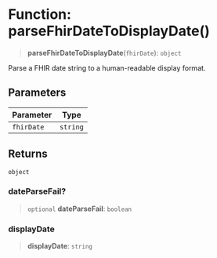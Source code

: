 # Function: parseFhirDateToDisplayDate()

> **parseFhirDateToDisplayDate**(`fhirDate`): `object`

Parse a FHIR date string to a human-readable display format.

## Parameters

| Parameter | Type |
| ------ | ------ |
| `fhirDate` | `string` |

## Returns

`object`

### dateParseFail?

> `optional` **dateParseFail**: `boolean`

### displayDate

> **displayDate**: `string`
